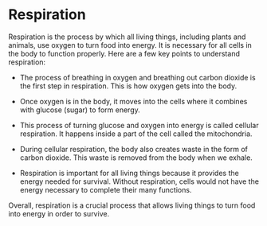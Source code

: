 # Respiration

Respiration is the process by which all living things, including plants and animals, use oxygen to turn food into energy. It is necessary for all cells in the body to function properly. Here are a few key points to understand respiration:

- The process of breathing in oxygen and breathing out carbon dioxide is the first step in respiration. This is how oxygen gets into the body.

- Once oxygen is in the body, it moves into the cells where it combines with glucose (sugar) to form energy.

- This process of turning glucose and oxygen into energy is called cellular respiration. It happens inside a part of the cell called the mitochondria.

- During cellular respiration, the body also creates waste in the form of carbon dioxide. This waste is removed from the body when we exhale.

- Respiration is important for all living things because it provides the energy needed for survival. Without respiration, cells would not have the energy necessary to complete their many functions. 

Overall, respiration is a crucial process that allows living things to turn food into energy in order to survive.
